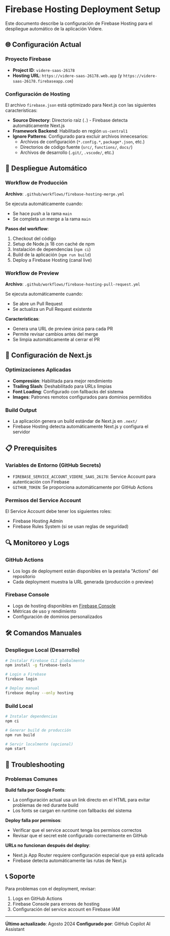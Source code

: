 # Firebase Hosting Deployment Setup

Este documento describe la configuración de Firebase Hosting para el despliegue automático de la aplicación Videre.

## 🌐 Configuración Actual

### Proyecto Firebase
- **Project ID**: `videre-saas-26178`
- **Hosting URL**: `https://videre-saas-26178.web.app` (y `https://videre-saas-26178.firebaseapp.com`)

### Configuración de Hosting

El archivo `firebase.json` está optimizado para Next.js con las siguientes características:

- **Source Directory**: Directorio raíz (`.`) - Firebase detecta automáticamente Next.js
- **Framework Backend**: Habilitado en región `us-central1`
- **Ignore Patterns**: Configurado para excluir archivos innecesarios:
  - Archivos de configuración (`*.config.*`, `package*.json`, etc.)
  - Directorios de código fuente (`src/`, `functions/`, `docs/`)
  - Archivos de desarrollo (`.git/`, `.vscode/`, etc.)

## 🚀 Despliegue Automático

### Workflow de Producción
**Archivo**: `.github/workflows/firebase-hosting-merge.yml`

Se ejecuta automáticamente cuando:
- Se hace push a la rama `main`
- Se completa un merge a la rama `main`

**Pasos del workflow**:
1. Checkout del código
2. Setup de Node.js 18 con caché de npm
3. Instalación de dependencias (`npm ci`)
4. Build de la aplicación (`npm run build`)
5. Deploy a Firebase Hosting (canal live)

### Workflow de Preview
**Archivo**: `.github/workflows/firebase-hosting-pull-request.yml`

Se ejecuta automáticamente cuando:
- Se abre un Pull Request
- Se actualiza un Pull Request existente

**Características**:
- Genera una URL de preview única para cada PR
- Permite revisar cambios antes del merge
- Se limpia automáticamente al cerrar el PR

## 🔧 Configuración de Next.js

### Optimizaciones Aplicadas
- **Compresión**: Habilitada para mejor rendimiento
- **Trailing Slash**: Deshabilitado para URLs limpias
- **Font Loading**: Configurado con fallbacks del sistema
- **Images**: Patrones remotos configurados para dominios permitidos

### Build Output
- La aplicación genera un build estándar de Next.js en `.next/`
- Firebase Hosting detecta automáticamente Next.js y configura el servidor

## 📋 Prerequisites

### Variables de Entorno (GitHub Secrets)
- `FIREBASE_SERVICE_ACCOUNT_VIDERE_SAAS_26178`: Service Account para autenticación con Firebase
- `GITHUB_TOKEN`: Se proporciona automáticamente por GitHub Actions

### Permisos del Service Account
El Service Account debe tener los siguientes roles:
- Firebase Hosting Admin
- Firebase Rules System (si se usan reglas de seguridad)

## 🔍 Monitoreo y Logs

### GitHub Actions
- Los logs de deployment están disponibles en la pestaña "Actions" del repositorio
- Cada deployment muestra la URL generada (producción o preview)

### Firebase Console
- Logs de hosting disponibles en [Firebase Console](https://console.firebase.google.com/project/videre-saas-26178/hosting)
- Métricas de uso y rendimiento
- Configuración de dominios personalizados

## 🛠️ Comandos Manuales

### Despliegue Local (Desarrollo)
```bash
# Instalar Firebase CLI globalmente
npm install -g firebase-tools

# Login a Firebase
firebase login

# Deploy manual
firebase deploy --only hosting
```

### Build Local
```bash
# Instalar dependencias
npm ci

# Generar build de producción
npm run build

# Servir localmente (opcional)
npm start
```

## 🐛 Troubleshooting

### Problemas Comunes

**Build falla por Google Fonts**:
- La configuración actual usa un link directo en el HTML para evitar problemas de red durante build
- Los fonts se cargan en runtime con fallbacks del sistema

**Deploy falla por permisos**:
- Verificar que el service account tenga los permisos correctos
- Revisar que el secret esté configurado correctamente en GitHub

**URLs no funcionan después del deploy**:
- Next.js App Router requiere configuración especial que ya está aplicada
- Firebase detecta automáticamente las rutas de Next.js

## 📞 Soporte

Para problemas con el deployment, revisar:
1. Logs en GitHub Actions
2. Firebase Console para errores de hosting
3. Configuración del service account en Firebase IAM

---
**Último actualizado**: Agosto 2024
**Configurado por**: GitHub Copilot AI Assistant